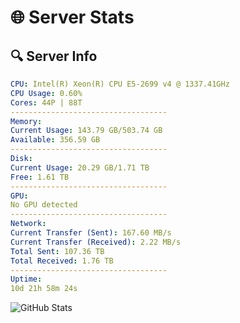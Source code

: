 # 🌐 Server Stats
## 🔍 Server Info
```yaml
CPU: Intel(R) Xeon(R) CPU E5-2699 v4 @ 1337.41GHz
CPU Usage: 0.60%
Cores: 44P | 88T
-----------------------------------
Memory:
Current Usage: 143.79 GB/503.74 GB
Available: 356.59 GB
-----------------------------------
Disk:
Current Usage: 20.29 GB/1.71 TB
Free: 1.61 TB
-----------------------------------
GPU:
No GPU detected
-----------------------------------
Network:
Current Transfer (Sent): 167.60 MB/s
Current Transfer (Received): 2.22 MB/s
Total Sent: 107.36 TB
Total Received: 1.76 TB
-----------------------------------
Uptime:
10d 21h 58m 24s
```
![GitHub Stats](https://img.shields.io/badge/Updated-2025-02-18_20:41:42-blue)